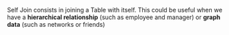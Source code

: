 Self Join consists in joining a Table with itself. This could be useful when we have a **hierarchical relationship** (such as employee and manager) or **graph data** (such as networks or friends)